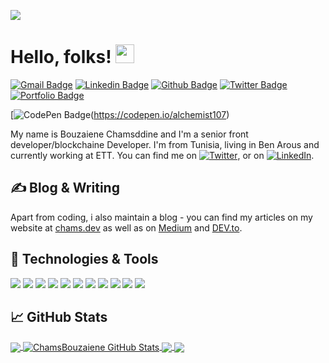 

<!--
**ChamsBouzaiene/ChamsBouzaiene** is a ✨ _special_ ✨ repository because its `README.md` (this file) appears on your GitHub profile.

Here are some ideas to get you started:

- 🔭 I’m currently working on ...
- 🌱 I’m currently learning ...
- 👯 I’m looking to collaborate on ...
- 🤔 I’m looking for help with ...
- 💬 Ask me about ...
- 📫 How to reach me: ...
- 😄 Pronouns: ...
- ⚡ Fun fact: ...
-->

![](https://visitor-badge.glitch.me/badge?page_id=github.com/ChamsBouzaiene)
# Hello, folks! <img src="https://raw.githubusercontent.com/MartinHeinz/MartinHeinz/master/wave.gif" width="30px">
[![Gmail Badge](https://img.shields.io/badge/-bouzaiene.ch@gmail.com-c14438?style=flat&logo=Gmail&logoColor=white&link=mailto:bouzaiene.ch@gmail.com
)](mailto:bouzaiene.ch@gmail.com) 
[![Linkedin Badge](https://img.shields.io/badge/-https://www.linkedin.com/in/chamsddine/-0072b1?style=flat&logo=Linkedin&logoColor=white&link=https://www.linkedin.com/in/https://www.linkedin.com/in/chamsddine//)](https://www.linkedin.com/in/chamsddine//) [![Github Badge](https://img.shields.io/badge/-ChamsBouzaiene-grey?style=flat&logo=github&logoColor=white&link=https://github.com/ChamsBouzaiene/)](https://www.github.com/ChamsBouzaiene/) [![Twitter Badge](https://img.shields.io/badge/-https://twitter.com/shemsddine-00acee?style=flat&logo=twitter&logoColor=white&link=https://twitter.com/shemsddine/)](https://twitter.com/shemsddine/) [![Portfolio Badge](https://img.shields.io/badge/portfolio-web-blue?style=flat&link=https://chams.dev/)](https://chams.dev/) <p align='left'> 
  [![CodePen Badge](https://img.shields.io/badge/Codepen-My%20pens-brightgreen)(https://codepen.io/alchemist107) <p align='left'> 

My name is Bouzaiene Chamsddine and I'm a senior front developer/blockchaine Developer. I'm from Tunisia, living in Ben Arous and currently working at ETT. You can find me on [![Twitter][1.2]][1],  or on [![LinkedIn][3.2]][3].

## &#x270d; Blog & Writing

Apart from coding, i also maintain a blog - you can find my articles on my website at [chams.dev](https://chams.dev/) as well as on [Medium](https://medium.com/@bouzaiene.ch) and [DEV.to](https://dev.to/chamsddine).

## 🔧 Technologies & Tools
![](https://img.shields.io/badge/OS-Linux-informational?style=flat&logo=linux&logoColor=white&color=2bbc8a)
![](https://img.shields.io/badge/Editor-IntelliJ_IDEA-informational?style=flat&logo=intellij-idea&logoColor=white&color=2bbc8a)
![](https://img.shields.io/badge/Code-Python-informational?style=flat&logo=python&logoColor=white&color=2bbc8a)
![](https://img.shields.io/badge/Code-JavaScript-informational?style=flat&logo=javascript&logoColor=white&color=2bbc8a)
![](https://img.shields.io/badge/Code-Golang-informational?style=flat&logo=go&logoColor=white&color=2bbc8a)
![](https://img.shields.io/node/v/lts?style=flat&logo=go&logoColor=white&color=2bbc8a)
![](https://img.shields.io/badge/Code-Vue-informational?style=flat&logo=vue.js&logoColor=white&color=2bbc8a)
![](https://img.shields.io/badge/Shell-Bash-informational?style=flat&logo=gnu-bash&logoColor=white&color=2bbc8a)
![](https://img.shields.io/badge/Tools-PostgreSQL-informational?style=flat&logo=postgresql&logoColor=white&color=2bbc8a)
![](https://img.shields.io/badge/Tools-Docker-informational?style=flat&logo=docker&logoColor=white&color=2bbc8a)
![](https://img.shields.io/badge/Tools-Kubernetes-informational?style=flat&logo=kubernetes&logoColor=white&color=2bbc8a)


## &#x1f4c8; GitHub Stats

<a href="https://github.com/ChamsBouzaiene/ChamsBouzaiene">
  <img align="center" src="https://github-readme-stats.vercel.app/api/top-langs/?username=ChamsBouzaiene&hide=html&title_color=ffffff&text_color=c9cacc&icon_color=2bbc8a&bg_color=1d1f21" />
</a>
<a href="https://github.com/ChamsBouzaiene/ChamsBouzaiene">
  <img align="center" src="https://github-readme-stats.vercel.app/api?username=ChamsBouzaiene&show_icons=true&line_height=27&count_private=true&title_color=ffffff&text_color=c9cacc&icon_color=2bbc8a&bg_color=1d1f21" alt="ChamsBouzaiene GitHub Stats" />
</a>

<a href="https://github.com/ChamsBouzaiene/Poa-Blockchain-Docker-Compose-env">
  <img align="center" src="https://github-readme-stats.vercel.app/api/pin/?username=ChamsBouzaiene&repo=Poa-Blockchain-Docker-Compose-env&title_color=ffffff&text_color=c9cacc&icon_color=2bbc8a&bg_color=1d1f21" />
</a>


<a href="https://github.com/ChamsBouzaiene/san-kou7.JS">
  <img align="center" src="https://github-readme-stats.vercel.app/api/pin/?username=ChamsBouzaiene&repo=san-kou7.JS&title_color=ffffff&text_color=c9cacc&icon_color=2bbc8a&bg_color=1d1f21" />
</a>    
<!-- icons with padding -->

[1.1]: http://i.imgur.com/tXSoThF.png (twitter icon with padding)
[2.1]: http://i.imgur.com/0o48UoR.png (github icon with padding)

<!-- icons without padding -->

[1.2]: http://i.imgur.com/wWzX9uB.png (twitter icon without padding)
[2.2]: http://i.imgur.com/9I6NRUm.png (github icon without padding)
[3.2]: https://raw.githubusercontent.com/MartinHeinz/MartinHeinz/master/linkedin-3-16.png (LinkedIn icon without padding)


<!-- links to your social media accounts -->

[1]: https://twitter.com/shemsddine
[2]: https://github.com/ChamsBouzaiene
[3]: https://www.linkedin.com/in/chamsddine/


<!-- Resources -->
<!-- Icons: https://simpleicons.org/ -->
<!-- GitHub Stats: https://github.com/anuraghazra/github-readme-stats -->
<!-- Emojis: https://emojipedia.org/emoji/ -->
<!-- HTML Emojis: https://www.fileformat.info/index.htm -->
<!-- Shields: https://shields.io/ -->
<!-- Awesome GitHub Profile README: https://github.com/abhisheknaiidu/awesome-github-profile-readme -->
